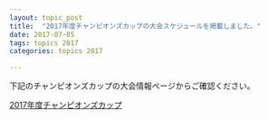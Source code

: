 ```yaml
---
layout: topic_post
title:  "2017年度チャンピオンズカップの大会スケジュールを掲載しました。"
date: 2017-07-05
tags: topics 2017
categories: topics 2017

---
```


下記のチャンピオンズカップの大会情報ページからご確認ください。

<a class="btn btn-primary btn-sm" href="{{ site.baseurl }}{% post_url /competition_info/2017/2017-07-09-champions-cup-2017 %}">2017年度チャンピオンズカップ</a>
